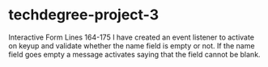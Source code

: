 # techdegree-project-3

Interactive Form
Lines 164-175 I have created an event listener to activate on keyup and validate whether the name field is empty or not. If the name field goes empty a message activates saying that the field cannot be blank.
